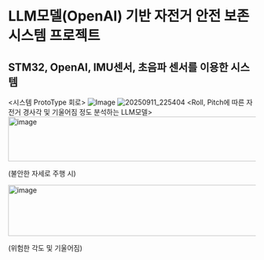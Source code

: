 # LLM모델(OpenAI) 기반 자전거 안전 보존 시스템 프로젝트
## STM32, OpenAI, IMU센서, 초음파 센서를 이용한 시스템
<시스템 ProtoType 회로>
![Image](https://github.com/user-attachments/assets/a0b02ed7-4c1b-455f-af27-1f3f2c6b7842)
![20250911_225404](https://github.com/user-attachments/assets/a1baf390-1a50-43fc-b861-cb6cad941673)
<Roll, Pitch에 따른 자전거 경사각 및 기울어짐 정도 분석하는 LLM모델>
<img width="2006" height="91" alt="image" src="https://github.com/user-attachments/assets/8d7f41eb-4e2d-4b9c-b797-c19e27cbf2ec" />

(불안한 자세로 주행 시)

<img width="1987" height="104" alt="image" src="https://github.com/user-attachments/assets/39d74dee-e182-423e-bbe7-9a2a904c5074" />


(위험한 각도 및 기울어짐)
